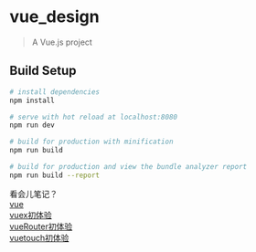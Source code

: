 # vue_design

> A Vue.js project

## Build Setup

``` bash
# install dependencies
npm install

# serve with hot reload at localhost:8080
npm run dev

# build for production with minification
npm run build

# build for production and view the bundle analyzer report
npm run build --report
```

看会儿笔记？  
[vue](#vue)  
[vuex初体验](./vuex.md)  
[vueRouter初体验]('vuerouter.md')  
[vuetouch初体验]('vuetouch.md')
